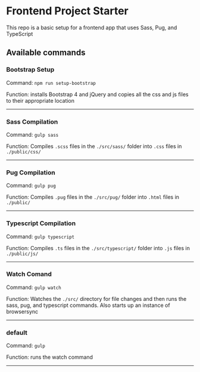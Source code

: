 # Frontend Project Starter
This repo is a basic setup for a frontend app that uses Sass, Pug, and TypeScript

## Available commands

### Bootstrap Setup
Command: `npm run setup-bootstrap`

Function: installs Bootstrap 4 and jQuery and copies all the css and js files to their appropriate location

---

### Sass Compilation
Command: `gulp sass`

Function: Compiles `.scss` files in the `./src/sass/` folder into `.css` files in `./public/css/`

---

### Pug Compilation
Command: `gulp pug`

Function: Compiles `.pug` files in the `./src/pug/` folder into `.html` files in `./public/`

---

### Typescript Compilation
Command: `gulp typescript`

Function: Compiles `.ts` files in the `./src/typescript/` folder into `.js` files in `./public/js/`

---

### Watch Comand
Command: `gulp watch`

Function: Watches the `./src/` directory for file changes and then runs the sass, pug, and typescript commands. Also starts up an instance of browsersync

---

### default
Command: `gulp`

Function: runs the watch command

---